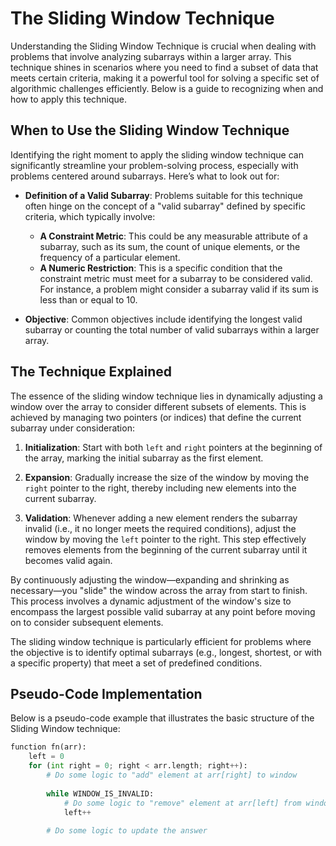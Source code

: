 # The Sliding Window Technique

Understanding the Sliding Window Technique is crucial when dealing with problems that involve analyzing subarrays within a larger array. This technique shines in scenarios where you need to find a subset of data that meets certain criteria, making it a powerful tool for solving a specific set of algorithmic challenges efficiently. Below is a guide to recognizing when and how to apply this technique.

## When to Use the Sliding Window Technique

Identifying the right moment to apply the sliding window technique can significantly streamline your problem-solving process, especially with problems centered around subarrays. Here’s what to look out for:

- **Definition of a Valid Subarray**: Problems suitable for this technique often hinge on the concept of a "valid subarray" defined by specific criteria, which typically involve:
  - **A Constraint Metric**: This could be any measurable attribute of a subarray, such as its sum, the count of unique elements, or the frequency of a particular element.
  - **A Numeric Restriction**: This is a specific condition that the constraint metric must meet for a subarray to be considered valid. For instance, a problem might consider a subarray valid if its sum is less than or equal to 10.

- **Objective**: Common objectives include identifying the longest valid subarray or counting the total number of valid subarrays within a larger array.

## The Technique Explained

The essence of the sliding window technique lies in dynamically adjusting a window over the array to consider different subsets of elements. This is achieved by managing two pointers (or indices) that define the current subarray under consideration:

1. **Initialization**: Start with both `left` and `right` pointers at the beginning of the array, marking the initial subarray as the first element.

2. **Expansion**: Gradually increase the size of the window by moving the `right` pointer to the right, thereby including new elements into the current subarray.

3. **Validation**: Whenever adding a new element renders the subarray invalid (i.e., it no longer meets the required conditions), adjust the window by moving the `left` pointer to the right. This step effectively removes elements from the beginning of the current subarray until it becomes valid again.

By continuously adjusting the window—expanding and shrinking as necessary—you "slide" the window across the array from start to finish. This process involves a dynamic adjustment of the window's size to encompass the largest possible valid subarray at any point before moving on to consider subsequent elements.

The sliding window technique is particularly efficient for problems where the objective is to identify optimal subarrays (e.g., longest, shortest, or with a specific property) that meet a set of predefined conditions.

## Pseudo-Code Implementation

Below is a pseudo-code example that illustrates the basic structure of the Sliding Window technique:

```python
function fn(arr):
    left = 0
    for (int right = 0; right < arr.length; right++):
        # Do some logic to "add" element at arr[right] to window
        
        while WINDOW_IS_INVALID:
            # Do some logic to "remove" element at arr[left] from window
            left++
        
        # Do some logic to update the answer
```